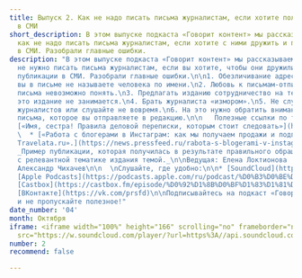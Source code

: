 ```yaml
---
title: Выпуск 2. Как не надо писать письма журналистам, если хотите получать публикации
  в СМИ
short_description: В этом выпуске подкаста «Говорит контент» мы рассказали о том,
  как не надо писать письма журналистам, если хотите с ними дружить и получать публикации
  в СМИ. Разобрали главные ошибки.
description: "В этом выпуске подкаста «Говорит контент» мы рассказываем о том, как
  не нужно писать письма журналистам, если вы хотите, чтобы они дружили и получали
  публикации в СМИ. Разобрали главные ошибки.\n\n1. Обезличивание адресата. Это когда
  вы в письме не называете человека по имени.\n2. Любовь к письмам-отпискам. Из этого
  письма невозможно понять.\n3. Предлагать изданию сотрудничество на тему, которой
  это издание не занимается.\n4. Брать журналиста «измором».\n5. Не слушайте письма
  журналистов или слушайте не вовремя.\n6. На это нужно обратить внимание при оформлении
  письма, которое вы отправляете в редакцию.\n\n   Полезные ссылки по теме:\n   *
  [«Имя, сестра! Правила деловой переписки, которым стоит следовать»](https://news.pressfeed.ru/pravila-delovoj-perepiski-imena/)\n
  \  * [«Работа с блогерами в Инстаграм: как мы получаем продажи и подписчиков. Кейс
  Travelata.ru».](https://news.pressfeed.ru/rabota-s-blogerami-v-instagram-kak-my-poluchaem-prodazhi-i-podpischikov/)
  _Пример публикации, которая получилась в результате правильного обращения в редакцию
  с релевантной тематике издания темой._\n\nВедущая: Елена Локтионова  \nРедактор:
  Александр Чихачев\n\n  \nСлушайте, где удобно:\n\n* [SoundCloud](https://soundcloud.com/pressfeed)\n*
  [Apple Podcasts](https://podcasts.apple.com/ru/podcast/%D0%B3%D0%BE%D0%B2%D0%BE%D1%80%D0%B8%D1%82-%D0%BA%D0%BE%D0%BD%D1%82%D0%B5%D0%BD%D1%82/id1482575931)\n*
  [Castbox](https://castbox.fm/episode/%D0%92%D1%8B%D0%BF%D1%83%D1%81%D0%BA-3.-%D0%9A%D0%B0%D0%BA-%D0%BF%D1%80%D0%B0%D0%B2%D0%B8%D0%BB%D1%8C%D0%BD%D0%BE-%D0%BF%D0%B8%D1%81%D0%B0%D1%82%D1%8C-%D1%81%D1%82%D0%B0%D1%82%D1%8C%D0%B8%2C-%D1%87%D1%82%D0%BE%D0%B1%D1%8B-%D0%A1%D0%9C%D0%98-%D0%B8%D1%85-%D0%BF%D1%83%D0%B1%D0%BB%D0%B8%D0%BA%D0%BE%D0%B2%D0%B0%D0%BB%D0%B8-id2408884-id193417414?country=ru)\n*
  [ВКонтакте](https://vk.com/prsfd)\n\nПодписывайтесь на подкаст «Говорит контент»
  и не пропускайте полезное!"
date_number: '04'
month: Октября
iframe: <iframe width="100%" height="166" scrolling="no" frameborder="no" allow="autoplay"
  src="https://w.soundcloud.com/player/?url=https%3A//api.soundcloud.com/tracks/690876052&color=%23ff5500&auto_play=false&hide_related=false&show_comments=true&show_user=true&show_reposts=false&show_teaser=true"></iframe>
number: 2
recommend: false

---
```

